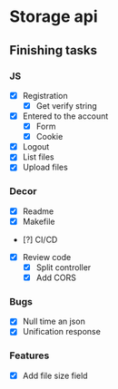 # Storage api

## Finishing tasks

### JS

- [x] Registration
  - [x] Get verify string
- [x] Entered to the account
  - [x] Form
  - [x] Cookie
- [x] Logout
- [x] List files
- [x] Upload files

### Decor

- [x] Readme
- [x] Makefile
- [?] CI/CD
- [x] Review code
  - [x] Split controller
  - [x] Add CORS

### Bugs

- [x] Null time an json
- [x] Unification response

### Features

- [x] Add file size field
